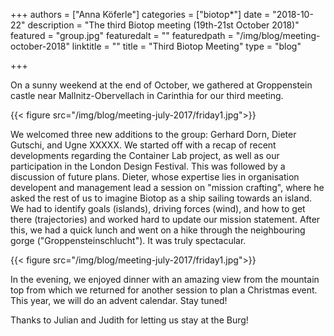 +++
authors = ["Anna Köferle"]
categories = ["biotop*"]
date = "2018-10-22"
description = "The third Biotop meeting (19th-21st October 2018)"
featured = "group.jpg"
featuredalt = ""
featuredpath = "/img/blog/meeting-october-2018"
linktitle = ""
title = "Third Biotop Meeting"
type = "blog"

+++

On a sunny weekend at the end of October, we gathered at Groppenstein castle near Mallnitz-Obervellach in Carinthia for our third meeting.

{{< figure src="/img/blog/meeting-july-2017/friday1.jpg">}}

We welcomed three new additions to the group: Gerhard Dorn, Dieter Gutschi, and Ugne XXXXX. We started off with a recap of recent developments regarding the Container Lab project, as well as our participation in the London Design Festival. This was followed by a discussion of future plans. Dieter, whose expertise lies in organisation developent and management lead a session on "mission crafting", where he asked the rest of us to imagine Biotop as a ship sailing towards an island. We had to identify goals (islands), driving forces (wind), and how to get there (trajectories) and worked hard to update our mission statement. After this, we had a quick lunch and went on a hike through the neighbouring gorge ("Groppensteinschlucht"). It was truly spectacular.

{{< figure src="/img/blog/meeting-july-2017/friday1.jpg">}}

In the evening, we enjoyed dinner with an amazing view from the mountain top from which we returned for another session to plan a Christmas event. This year, we will do an advent calendar. Stay tuned!


Thanks to Julian and Judith for letting us stay at the Burg!
